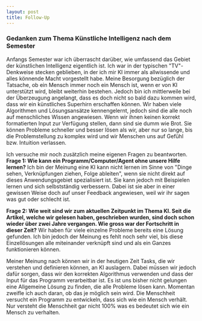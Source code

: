 ```yaml
---
layout: post
title: Follow-Up
---
```


### Gedanken zum Thema Künstliche Intelligenz nach dem Semester
Anfangs Semester war ich überrascht darüber, wie umfassend das Gebiet der künstlichen Intelligenz eigentlich ist. Ich war in der typischen "TV"-Denkweise stecken geblieben, in der ich mir KI immer als allwissende und alles könnende Macht vorgestellt habe. Meine Besorgung bezüglich der Tatsache, ob ein Mensch immer noch ein Mensch ist, wenn er von KI unterstützt wird, bleibt weiterhin bestehen. Jedoch bin ich mittlerweile bei der Überzeugung angelangt, dass es doch nicht so bald dazu kommen wird, dass wir ein künstliches Superhirn erschaffen können. Wir haben viele Algorithmen und Lösungsansätze kennengelernt, jedoch sind die alle noch auf menschliches Wissen angewiesen. Wenn wir ihnen keinen korrekt formatierten Input zur Verfügung stellen, dann sind sie dumm wie Brot. Sie können Probleme schneller und besser lösen als wir, aber nur so lange, bis die Problemstellung zu komplex wird und wir Menschen uns auf Gefühl bzw. Intuition verlassen.

Ich versuche mir noch zusätzlich meine eigenen Fragen zu beantworten.  
**Frage 1: Wie kann ein Programm/Computer/Agent ohne unsere Hilfe lernen?**
Ich bin der Meinung eine KI kann nicht lernen im Sinne von "Dinge sehen, Verknüpfungen ziehen, Folge ableiten", wenn sie nicht direkt auf dieses Anwendungsgebiet spezialisiert ist. Sie kann jedoch mit Beispielen lernen und sich selbstständig verbessern. Dabei ist sie aber in einer gewissen Weise doch auf unser Feedback angewiesen, weil wir ihr sagen was gut oder schlecht ist.

**Frage 2: Wie weit sind wir zum aktuellen Zeitpunkt im Thema KI. Seit die Artikel, welche wir gelesen haben, geschrieben wurden, sind doch schon wieder über zwei Jahre vergangen. Wie gross war der Fortschritt in dieser Zeit?**
Wir haben für viele einzelne Probleme bereits eine Lösung gefunden. Ich bin jedoch der Meinung es fehlt noch sehr viel, bis diese Einzellösungen alle miteinander verknüpft sind und als ein Ganzes funktionieren können.

Meiner Meinung nach können wir in der heutigen Zeit Tasks, die wir verstehen und definieren können, an KI auslagern. Dabei müssen wir jedoch dafür sorgen, dass wir den korrekten Algorithmus verwenden und dass der Input für das Programm verarbeitbar ist. Es ist uns bisher nicht gelungen eine Allgemeine Lösung zu finden, die alle Probleme lösen kann. Momentan zweifle ich auch daran, ob das je möglich sein wird. Die Menschheit versucht ein Programm zu entwickeln, dass sich wie ein Mensch verhält. Nur versteht die Menschheit gar nicht 100% was es bedeutet sich wie ein Mensch zu verhalten. 
